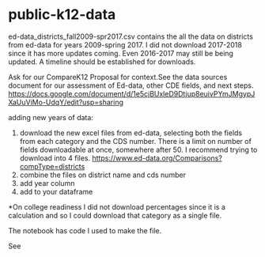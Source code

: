 # public-k12-data

ed-data_districts_fall2009-spr2017.csv contains the all the data on districts from ed-data for years 2009-spring 2017. I did not download 2017-2018 since it has more updates coming. Even 2016-2017 may still be being updated. A timeline should be established for downloads.

Ask for our CompareK12 Proposal for context.See the data sources document for our assessment of Ed-data, other CDE fields, and next steps. https://docs.google.com/document/d/1e5cjBUxleD9Dtjup8euivPYmJMgypJXaUuViMo-UdqY/edit?usp=sharing

adding new years of data:

1. download the new excel files from ed-data, selecting both the fields from each category and the CDS number. There is a limit on number of fields downloadable at once, somewhere after 50. I recommend trying to download into 4 files.
https://www.ed-data.org/Comparisons?compType=districts
2. combine the files on district name and cds number
3. add year column
4. add to your dataframe

*On college readiness I did not download percentages since it is a calculation and so I could download that category as a single file. 

The notebook has code I used to make the file.

See 